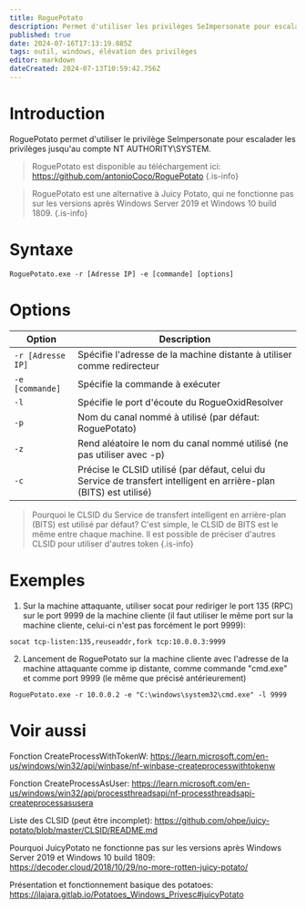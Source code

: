 ```yaml
---
title: RoguePotato
description: Permet d'utiliser les privilèges SeImpersonate pour escalader les privilèges jusqu'au compte NT AUTHORITY\SYSTEM
published: true
date: 2024-07-16T17:13:19.885Z
tags: outil, windows, élévation des privilèges
editor: markdown
dateCreated: 2024-07-13T10:59:42.756Z
---
```


# Introduction

RoguePotato permet d'utiliser le privilège SeImpersonate pour escalader les privilèges jusqu'au compte NT AUTHORITY\SYSTEM.

> RoguePotato est disponible au téléchargement ici: https://github.com/antonioCoco/RoguePotato
> {.is-info}

> RoguePotato est une alternative à Juicy Potato, qui ne fonctionne pas sur les versions après Windows Server 2019 et Windows 10 build 1809.
> {.is-info}

# Syntaxe

`RoguePotato.exe -r [Adresse IP] -e [commande] [options]`

# Options

| Option            | Description                                                                                                         |
| ----------------- | ------------------------------------------------------------------------------------------------------------------- |
| `-r [Adresse IP]` | Spécifie l'adresse de la machine distante à utiliser comme redirecteur                                              |
| `-e [commande]`   | Spécifie la commande à exécuter                                                                                     |
| `-l`              | Spécifie le port d'écoute du RogueOxidResolver                                                                      |
| `-p`              | Nom du canal nommé à utilisé (par défaut: RoguePotato)                                                              |
| `-z`              | Rend aléatoire le nom du canal nommé utilisé (ne pas utiliser avec -p)                                              |
| `-c`              | Précise le CLSID utilisé (par défaut, celui du Service de transfert intelligent en arrière-plan (BITS) est utilisé) |

> Pourquoi le CLSID du Service de transfert intelligent en arrière-plan (BITS) est utilisé par défaut? C'est simple, le CLSID de BITS est le même entre chaque machine. Il est possible de préciser d'autres CLSID pour utiliser d'autres token
> {.is-info}

# Exemples

1. Sur la machine attaquante, utiliser socat pour rediriger le port 135 (RPC) sur le port 9999 de la machine cliente (il faut utiliser le même port sur la machine cliente, celui-ci n'est pas forcément le port 9999):

`socat tcp-listen:135,reuseaddr,fork tcp:10.0.0.3:9999`

2. Lancement de RoguePotato sur la machine cliente avec l'adresse de la machine attaquante comme ip distante, comme commande "cmd.exe" et comme port 9999 (le même que précisé antérieurement)

`RoguePotato.exe -r 10.0.0.2 -e "C:\windows\system32\cmd.exe" -l 9999`

# Voir aussi

Fonction CreateProcessWithTokenW:
https://learn.microsoft.com/en-us/windows/win32/api/winbase/nf-winbase-createprocesswithtokenw

Fonction CreateProcessAsUser:
https://learn.microsoft.com/en-us/windows/win32/api/processthreadsapi/nf-processthreadsapi-createprocessasusera

Liste des CLSID (peut être incomplet):
https://github.com/ohpe/juicy-potato/blob/master/CLSID/README.md

Pourquoi JuicyPotato ne fonctionne pas sur les versions après Windows Server 2019 et Windows 10 build 1809:
https://decoder.cloud/2018/10/29/no-more-rotten-juicy-potato/

Présentation et fonctionnement basique des potatoes:
https://jlajara.gitlab.io/Potatoes_Windows_Privesc#juicyPotato

